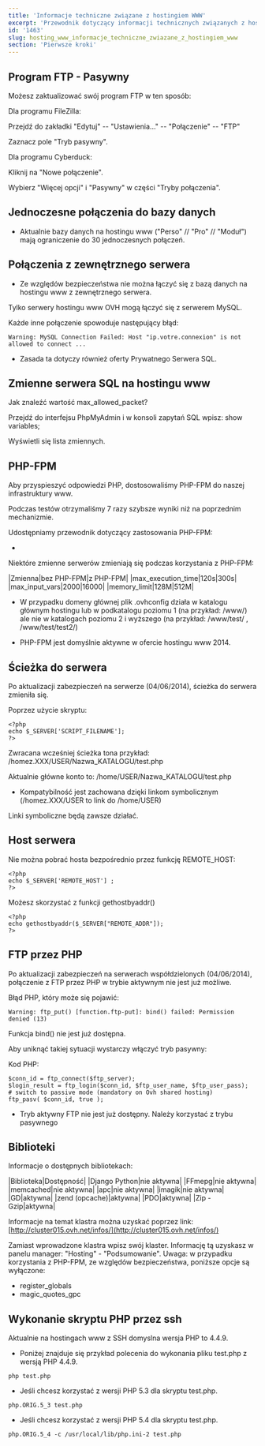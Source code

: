 ```yaml
---
title: 'Informacje techniczne związane z hostingiem WWW'
excerpt: 'Przewodnik dotyczący informacji technicznych związanych z hostingiem www.'
id: '1463'
slug: hosting_www_informacje_techniczne_zwiazane_z_hostingiem_www
section: 'Pierwsze kroki'
---
```


## Program FTP - Pasywny
Możesz zaktualizować swój program FTP w ten sposób:

Dla programu FileZilla:

Przejdź do zakładki "Edytuj" -- "Ustawienia..." -- "Połączenie" -- "FTP"

Zaznacz pole "Tryb pasywny".

Dla programu Cyberduck:

Kliknij na "Nowe połączenie".

Wybierz "Więcej opcji" i "Pasywny" w części "Tryby połączenia".


## Jednoczesne połączenia do bazy danych

- Aktualnie bazy danych na hostingu www ("Perso" // "Pro" // "Moduł") mają ograniczenie do 30 jednoczesnych połączeń.




## Połączenia z zewnętrznego serwera

- Ze względów bezpieczeństwa nie można łączyć się z bazą danych na hostingu www z zewnętrznego serwera. 


Tylko serwery hostingu www OVH mogą łączyć się z serwerem MySQL. 

Każde inne połączenie spowoduje następujący błąd:


```
Warning: MySQL Connection Failed: Host "ip.votre.connexion" is not allowed to connect ...
```



- Zasada ta dotyczy również oferty Prywatnego Serwera SQL.




## Zmienne serwera SQL na hostingu www
Jak znaleźć wartość max_allowed_packet?

Przejdź do interfejsu PhpMyAdmin i w konsoli zapytań SQL wpisz: show variables;

Wyświetli się lista zmiennych.


## PHP-FPM
Aby przyspieszyć odpowiedzi PHP, dostosowaliśmy PHP-FPM do naszej infrastruktury www. 

Podczas testów otrzymaliśmy 7 razy szybsze wyniki niż na poprzednim mechanizmie. 

Udostępniamy przewodnik dotyczący zastosowania PHP-FPM:


- []({legacy}1175)


Niektóre zmienne serwerów zmieniają się podczas korzystania z PHP-FPM:

|Zmienna|bez PHP-FPM|z PHP-FPM|
|max_execution_time|120s|300s|
|max_input_vars|2000|16000|
|memory_limit|128M|512M|



- W przypadku domeny głównej plik .ovhconfig działa w katalogu głównym hostingu lub w podkatalogu poziomu 1 (na przykład: /www/) ale nie w katalogach poziomu 2 i wyższego (na przykład: /www/test/ , /www/test/test2/)

- PHP-FPM jest domyślnie aktywne w ofercie hostingu www 2014.




## Ścieżka do serwera
Po aktualizacji zabezpieczeń na serwerze (04/06/2014), ścieżka do serwera zmieniła się. 

Poprzez użycie skryptu:
```
<?php
echo $_SERVER['SCRIPT_FILENAME'];
?>
```


Zwracana wcześniej ścieżka tona przykład: /homez.XXX/USER/Nazwa_KATALOGU/test.php

Aktualnie główne konto to: /home/USER/Nazwa_KATALOGU/test.php


- Kompatybilność jest zachowana dzięki linkom symbolicznym (/homez.XXX/USER to link do /home/USER)


Linki symboliczne będą zawsze działać.


## Host serwera
Nie można pobrać hosta bezpośrednio przez funkcję REMOTE_HOST:


```
<?php
echo $_SERVER['REMOTE_HOST'] ;
?>
```


Możesz skorzystać z funkcji gethostbyaddr()


```
<?php
echo gethostbyaddr($_SERVER["REMOTE_ADDR"]);
?>
```




## FTP przez PHP
Po aktualizacji zabezpieczeń na serwerach współdzielonych (04/06/2014), połączenie z FTP przez PHP w trybie aktywnym nie jest już możliwe. 

Błąd PHP, który może się pojawić:


```
Warning: ftp_put() [function.ftp-put]: bind() failed: Permission denied (13)
```


Funkcja bind() nie jest już dostępna.

Aby uniknąć takiej sytuacji wystarczy włączyć tryb pasywny:

Kod PHP:

```
$conn_id = ftp_connect($ftp_server);
$login_result = ftp_login($conn_id, $ftp_user_name, $ftp_user_pass);
# switch to passive mode (mandatory on Ovh shared hosting)
ftp_pasv( $conn_id, true );
```



- Tryb aktywny FTP nie jest już dostępny. Należy korzystać z trybu pasywnego




## Biblioteki
Informacje o dostępnych bibliotekach:

|Biblioteka|Dostępność|
|Django Python|nie aktywna|
|FFmepg|nie aktywna|
|memcached|nie aktywna|
|apc|nie aktywna|
|imagik|nie aktywna|
|GD|aktywna|
|zend (opcache)|aktywna|
|PDO|aktywna|
|Zip - Gzip|aktywna|


Informacje na temat klastra można uzyskać poprzez link:
[http://cluster015.ovh.net/infos/](http://cluster015.ovh.net/infos/)

Zamiast wprowadzone klastra wpisz swój klaster. Informację tą uzyskasz w panelu manager:
"Hosting" - "Podsumowanie".
Uwaga: w przypadku korzystania z PHP-FPM, ze względów bezpieczeństwa, poniższe opcje są wyłączone:


- register_globals
- magic_quotes_gpc




## Wykonanie skryptu PHP przez ssh
Aktualnie na hostingach www z SSH domyslna wersja PHP to 4.4.9.


- Poniżej znajduje się przykład polecenia do wykonania pliku test.php z wersją PHP 4.4.9.


```
php test.php
```


- Jeśli chcesz korzystać z wersji PHP 5.3 dla skryptu test.php.


```
php.ORIG.5_3 test.php
```


- Jeśli chcesz korzystać z wersji PHP 5.4 dla skryptu test.php.


```
php.ORIG.5_4 -c /usr/local/lib/php.ini-2 test.php
```




